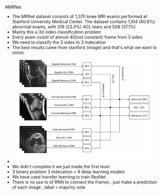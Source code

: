 #MRNet

 - The MRNet dataset consists of 1,370 knee MRI exams performed at Stanford University Medical Center. The dataset contains 1,104 (80.6%) abnormal exams, with 319 (23.3%) ACL tears and 508 (37.1%)
 - Mainly this a 3d video classification problem 
 - Every exam cosist of almost 40(not constant) frame from 3 sides 
 - We need to classify the 3 sides to 3 indecation 
 - The best results came from stanford (image) and that's what we want to mimic 
 - ![](outline.jpg)
 - We didn't complete it we just made the first level
 - 3 binary problem 3 indecation = 9 deep learning  models 
 - We have used transfer learning to train ResNet 
 - There is no use to of RNN to connect the frames , just make a prediction of each image , label = majority vote

